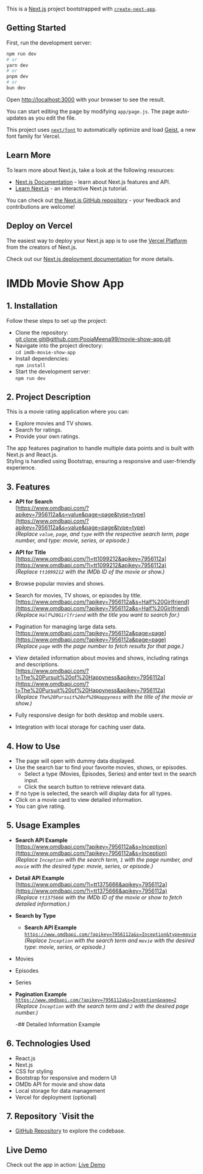 This is a [Next.js](https://nextjs.org) project bootstrapped with [`create-next-app`](https://nextjs.org/docs/app/api-reference/cli/create-next-app).

## Getting Started

First, run the development server:

```bash
npm run dev
# or
yarn dev
# or
pnpm dev
# or
bun dev
```

Open [http://localhost:3000](http://localhost:3000) with your browser to see the result.

You can start editing the page by modifying `app/page.js`. The page auto-updates as you edit the file.

This project uses [`next/font`](https://nextjs.org/docs/app/building-your-application/optimizing/fonts) to automatically optimize and load [Geist](https://vercel.com/font), a new font family for Vercel.

## Learn More

To learn more about Next.js, take a look at the following resources:

- [Next.js Documentation](https://nextjs.org/docs) - learn about Next.js features and API.
- [Learn Next.js](https://nextjs.org/learn) - an interactive Next.js tutorial.

You can check out [the Next.js GitHub repository](https://github.com/vercel/next.js) - your feedback and contributions are welcome!

## Deploy on Vercel

The easiest way to deploy your Next.js app is to use the [Vercel Platform](https://vercel.com/new?utm_medium=default-template&filter=next.js&utm_source=create-next-app&utm_campaign=create-next-app-readme) from the creators of Next.js.

Check out our [Next.js deployment documentation](https://nextjs.org/docs/app/building-your-application/deploying) for more details.







<!-- INFORMATION RELATED TO THE PROJECT -->

# IMDb Movie Show App  

## 1. Installation  
   Follow these steps to set up the project:  
   - Clone the repository:  
     [git clone git@github.com:PoojaMeena99/movie-show-app.git](git@github.com:PoojaMeena99/movie-show-app.git)  
   - Navigate into the project directory:  
     `cd imdb-movie-show-app`  
   - Install dependencies:  
     `npm install`  
   - Start the development server:  
     `npm run dev`  

## 2. Project Description  
   This is a movie rating application where you can:  
   - Explore movies and TV shows.  
   - Search for ratings.  
   - Provide your own ratings.  

   The app features pagination to handle multiple data points and is built with Next.js and React.js.  
   Styling is handled using Bootstrap, ensuring a responsive and user-friendly experience.
## 3. Features  
   - **API for Search**  
     [https://www.omdbapi.com/?apikey=7956112a&s=value&page=page&type=type](https://www.omdbapi.com/?apikey=7956112a&s=value&page=page&type=type)  
     *(Replace `value`, `page`, and `type` with the respective search term, page number, and type: movie, series, or episode.)*

   - **API for Title**  
     [https://www.omdbapi.com/?i=tt1099212&apikey=7956112a](https://www.omdbapi.com/?i=tt1099212&apikey=7956112a)  
     *(Replace `tt1099212` with the IMDb ID of the movie or show.)*

   - Browse popular movies and shows.  

   - Search for movies, TV shows, or episodes by title.  
     [https://www.omdbapi.com/?apikey=7956112a&s=Half%20Girlfriend](https://www.omdbapi.com/?apikey=7956112a&s=Half%20Girlfriend)  
     *(Replace `Half%20Girlfriend` with the title you want to search for.)*

   - Pagination for managing large data sets.  
     [https://www.omdbapi.com/?apikey=7956112a&page=page](https://www.omdbapi.com/?apikey=7956112a&page=page)  
     *(Replace `page` with the page number to fetch results for that page.)*

   - View detailed information about movies and shows, including ratings and descriptions.  
     [https://www.omdbapi.com/?t=The%20Pursuit%20of%20Happyness&apikey=7956112a](https://www.omdbapi.com/?t=The%20Pursuit%20of%20Happyness&apikey=7956112a)  
     *(Replace `The%20Pursuit%20of%20Happyness` with the title of the movie or show.)*

   - Fully responsive design for both desktop and mobile users.  

   - Integration with local storage for caching user data.  

## 4. How to Use  
   - The page will open with dummy data displayed.  
   - Use the search bar to find your favorite movies, shows, or episodes.  
     - Select a type (Movies, Episodes, Series) and enter text in the search input.  
     - Click the search button to retrieve relevant data.  
   - If no type is selected, the search will display data for all types.  
   - Click on a movie card to view detailed information.
   - You can give rating.

## 5. Usage Examples  
  
  - **Search API Example**  
    [https://www.omdbapi.com/?apikey=7956112a&s=Inception](https://www.omdbapi.com/?apikey=7956112a&s=Inception)  
    *(Replace `Inception` with the search term, `1` with the page number, and `movie` with the desired type: movie, series, or episode.)*

  - **Detail API Example**  
    [https://www.omdbapi.com/?i=tt1375666&apikey=7956112a](https://www.omdbapi.com/?i=tt1375666&apikey=7956112a)  
    *(Replace `tt1375666` with the IMDb ID of the movie or show to fetch detailed information.)*

  - **Search by Type**  
    - **Search API Example**  
  [`https://www.omdbapi.com/?apikey=7956112a&s=Inception&type=movie`](https://www.omdbapi.com/?apikey=7956112a&s=Inception&type=movie)  
  *(Replace `Inception` with the search term and `movie` with the desired type: movie, series, or episode.)*

   - Movies  
   - Episodes  
   - Series  

- **Pagination Example**  
  [`https://www.omdbapi.com/?apikey=7956112a&s=Inception&page=2`](https://www.omdbapi.com/?apikey=7956112a&s=Inception&page=2)  
  *(Replace `Inception` with the search term and `2` with the desired page number.)*

   -## Detailed Information Example  


## 6. Technologies Used  
   - React.js  
   - Next.js  
   - CSS for styling  
   - Bootstrap for responsive and modern UI  
   - OMDb API for movie and show data  
   - Local storage for data management  
   - Vercel for deployment (optional)

## 7. Repository  `Visit the 
  - [GitHub Repository](https://github.com/PoojaMeena99/movie-show-app) to explore the codebase.

## Live Demo  
Check out the app in action: [Live Demo](https://movie-show-app-sage.vercel.app)
